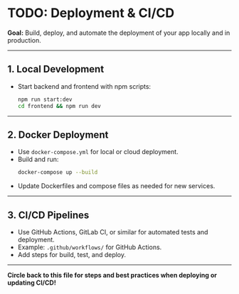 # TODO: Deployment & CI/CD

**Goal:** Build, deploy, and automate the deployment of your app locally and in production.

---

## 1. Local Development
- Start backend and frontend with npm scripts:
  ```sh
  npm run start:dev
  cd frontend && npm run dev
  ```

---

## 2. Docker Deployment
- Use `docker-compose.yml` for local or cloud deployment.
- Build and run:
  ```sh
  docker-compose up --build
  ```
- Update Dockerfiles and compose files as needed for new services.

---

## 3. CI/CD Pipelines
- Use GitHub Actions, GitLab CI, or similar for automated tests and deployment.
- Example: `.github/workflows/` for GitHub Actions.
- Add steps for build, test, and deploy.

---

**Circle back to this file for steps and best practices when deploying or updating CI/CD!** 